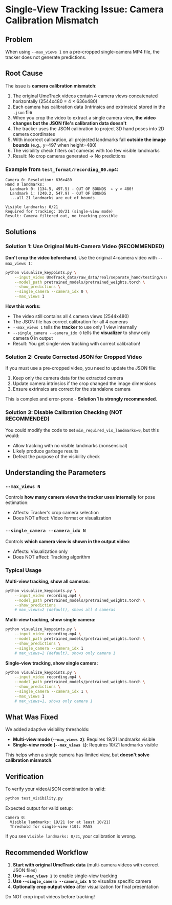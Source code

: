 # Single-View Tracking Issue: Camera Calibration Mismatch

## Problem

When using `--max_views 1` on a pre-cropped single-camera MP4 file, the tracker does not generate predictions.

## Root Cause

The issue is **camera calibration mismatch**:

1. The original UmeTrack videos contain 4 camera views concatenated horizontally (2544x480 = 4 × 636x480)
2. Each camera has calibration data (intrinsics and extrinsics) stored in the `.json` file
3. When you crop the video to extract a single camera view, **the video changes but the JSON file's calibration data doesn't**
4. The tracker uses the JSON calibration to project 3D hand poses into 2D camera coordinates
5. With incorrect calibration, all projected landmarks fall **outside the image bounds** (e.g., y=497 when height=480)
6. The visibility check filters out cameras with too few visible landmarks
7. Result: No crop cameras generated → No predictions

### Example from `test_format/recording_00.mp4`:

```
Camera 0: Resolution: 636x480
Hand 0 landmarks:
  Landmark 0: (134.5, 497.5) - OUT OF BOUNDS  ← y > 480!
  Landmark 1: (240.2, 547.9) - OUT OF BOUNDS
  ...all 21 landmarks are out of bounds
  
Visible landmarks: 0/21
Required for tracking: 10/21 (single-view mode)
Result: Camera filtered out, no tracking possible
```

## Solutions

### Solution 1: Use Original Multi-Camera Video (RECOMMENDED)

**Don't crop the video beforehand**. Use the original 4-camera video with `--max_views 1`:

```bash
python visualize_keypoints.py \
    --input_video UmeTrack_data/raw_data/real/separate_hand/testing/user_19/recording_00.mp4 \
    --model_path pretrained_models/pretrained_weights.torch \
    --show_predictions \
    --single_camera --camera_idx 0 \
    --max_views 1
```

**How this works:**
- The video still contains all 4 camera views (2544x480)
- The JSON file has correct calibration for all 4 cameras
- `--max_views 1` tells the **tracker** to use only 1 view internally
- `--single_camera --camera_idx 0` tells the **visualizer** to show only camera 0 in output
- Result: You get single-view tracking with correct calibration!

### Solution 2: Create Corrected JSON for Cropped Video

If you must use a pre-cropped video, you need to update the JSON file:

1. Keep only the camera data for the extracted camera
2. Update camera intrinsics if the crop changed the image dimensions
3. Ensure extrinsics are correct for the standalone camera

This is complex and error-prone - **Solution 1 is strongly recommended**.

### Solution 3: Disable Calibration Checking (NOT RECOMMENDED)

You could modify the code to set `min_required_vis_landmarks=0`, but this would:
- Allow tracking with no visible landmarks (nonsensical)
- Likely produce garbage results
- Defeat the purpose of the visibility check

## Understanding the Parameters

### `--max_views N`
Controls **how many camera views the tracker uses internally** for pose estimation:
- Affects: Tracker's crop camera selection
- Does NOT affect: Video format or visualization

### `--single_camera --camera_idx N`
Controls **which camera view is shown in the output video**:
- Affects: Visualization only
- Does NOT affect: Tracking algorithm

### Typical Usage

**Multi-view tracking, show all cameras:**
```bash
python visualize_keypoints.py \
    --input_video recording.mp4 \
    --model_path pretrained_models/pretrained_weights.torch \
    --show_predictions
    # max_views=2 (default), shows all 4 cameras
```

**Multi-view tracking, show single camera:**
```bash
python visualize_keypoints.py \
    --input_video recording.mp4 \
    --model_path pretrained_models/pretrained_weights.torch \
    --show_predictions \
    --single_camera --camera_idx 1
    # max_views=2 (default), shows only camera 1
```

**Single-view tracking, show single camera:**
```bash
python visualize_keypoints.py \
    --input_video recording.mp4 \
    --model_path pretrained_models/pretrained_weights.torch \
    --show_predictions \
    --single_camera --camera_idx 1 \
    --max_views 1
    # max_views=1, shows only camera 1
```

## What Was Fixed

We added adaptive visibility thresholds:

- **Multi-view mode (`--max_views 2`)**: Requires 19/21 landmarks visible
- **Single-view mode (`--max_views 1`)**: Requires 10/21 landmarks visible

This helps when a single camera has limited view, but **doesn't solve calibration mismatch**.

## Verification

To verify your video/JSON combination is valid:

```bash
python test_visibility.py
```

Expected output for valid setup:
```
Camera 0:
  Visible landmarks: 19/21 (or at least 10/21)
  Threshold for single-view (10): PASS
```

If you see `Visible landmarks: 0/21`, your calibration is wrong.

## Recommended Workflow

1. **Start with original UmeTrack data** (multi-camera videos with correct JSON files)
2. **Use `--max_views 1`** to enable single-view tracking
3. **Use `--single_camera --camera_idx N`** to visualize specific camera
4. **Optionally crop output video** after visualization for final presentation

Do NOT crop input videos before tracking!

